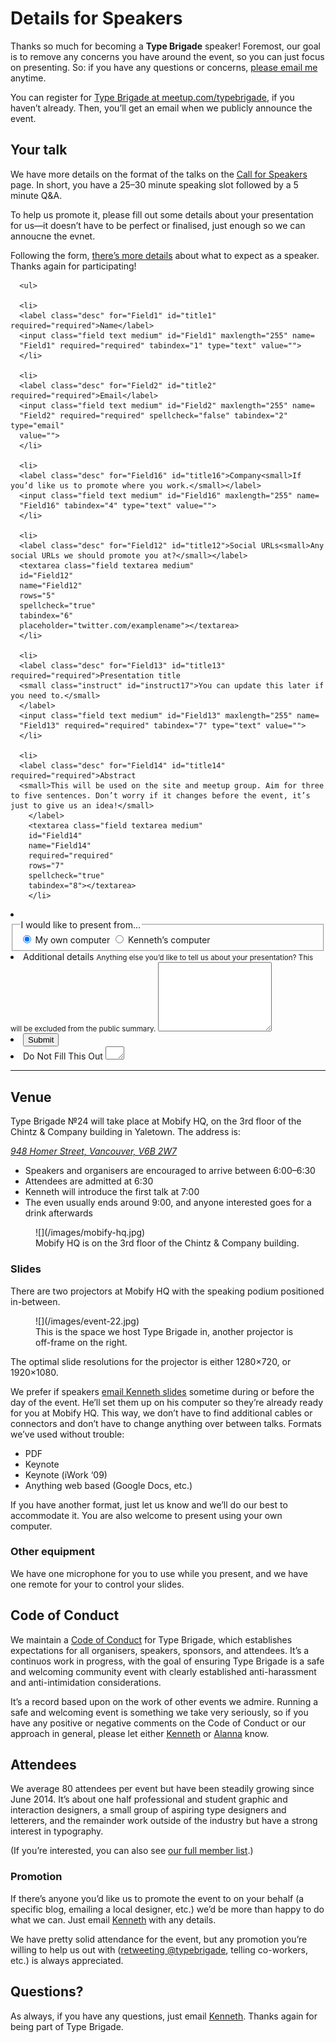 # Details for Speakers

Thanks so much for becoming a __Type Brigade__ speaker! Foremost, our goal is to remove any concerns you have around the event, so you can just focus on presenting. So: if you have any questions or concerns, [please email me](mailto:kenneth@typebrigade.com) anytime.

You can register for [Type Brigade at meetup.com/typebrigade](http://www.meetup.com/typebrigade), if you haven’t already. Then, you’ll get an email when we publicly announce the event.

## Your talk

We have more details on the format of the talks on the [Call for Speakers](http://typebrigade.com/call-for-speakers) page. In short, you have a 25–30 minute speaking slot followed by a 5 minute Q&A.

To help us promote it, please fill out some details about your presentation for us—it doesn’t have to be perfect or finalised, just enough so we can annoucne the evnet.

Following the form, [there’s more details](#more-details) about what to expect as a speaker. Thanks again for participating!

<form id="form2"
      name="form2"
      accept-charset="UTF-8"
      enctype="multipart/form-data"
      method="post"
      validate="validate"
      action="https://typebrigade.wufoo.com/forms/m1uocne51azfrmy/#public">

      <ul>

      <li>
      <label class="desc" for="Field1" id="title1" required="required">Name</label>
      <input class="field text medium" id="Field1" maxlength="255" name=
      "Field1" required="required" tabindex="1" type="text" value="">
      </li>

      <li>
      <label class="desc" for="Field2" id="title2" required="required">Email</label>
      <input class="field text medium" id="Field2" maxlength="255" name=
      "Field2" required="required" spellcheck="false" tabindex="2" type="email"
      value="">
      </li>

      <li>
      <label class="desc" for="Field16" id="title16">Company<small>If you’d like us to promote where you work.</small></label>
      <input class="field text medium" id="Field16" maxlength="255" name=
      "Field16" tabindex="4" type="text" value="">
      </li>

      <li>
      <label class="desc" for="Field12" id="title12">Social URLs<small>Any social URLs we should promote you at?</small></label>
      <textarea class="field textarea medium"
      id="Field12"
      name="Field12"
      rows="5"
      spellcheck="true"
      tabindex="6"
      placeholder="twitter.com/examplename"></textarea>
      </li>

      <li>
      <label class="desc" for="Field13" id="title13" required="required">Presentation title
      <small class="instruct" id="instruct17">You can update this later if you need to.</small>
      </label>
      <input class="field text medium" id="Field13" maxlength="255" name=
      "Field13" required="required" tabindex="7" type="text" value="">
      </li>

      <li>
      <label class="desc" for="Field14" id="title14" required="required">Abstract
      <small>This will be used on the site and meetup group. Aim for three to five sentences. Don’t worry if it changes before the event, it’s just to give us an idea!</small>
        </label>
        <textarea class="field textarea medium"
        id="Field14"
        name="Field14"
        required="required"
        rows="7"
        spellcheck="true"
        tabindex="8"></textarea>
        </li>


  <li id="foli19" class="notranslate">
  <fieldset>
  <legend id="title19" class="desc">
  I would like to present from…
  </legend>
  <input id="radioDefault_19" name="Field19" type="hidden" value="" />
  <input id="Field19_0" name="Field19" type="radio" class="field radio" value="My own computer" tabindex="7" checked="checked"     />
  <label class="choice" for="Field19_0" >
  My own computer</label>
  <input id="Field19_1" name="Field19" type="radio" class="field radio" value="Kenneth&rsquo;s computer" tabindex="8"     />
  <label class="choice" for="Field19_1" >
  Kenneth’s computer</label>
  </fieldset>
  </li>

  <li>
  <label class="desc" for="Field15" id="title15">Additional details
  <small class="instruct" id="instruct15">Anything else you’d like to
  tell us about your presentation? This will be excluded from the public
  summary.</small>
  </label>
  <textarea class="field textarea medium"
  id="Field15"
  name="Field15"
  rows="7"
  spellcheck="true"
  tabindex="9"></textarea>
  </li>
  <li>
  <input class="btTxt submit" id="saveForm" name="saveForm" type="submit" value="Submit">
  </li>

  <li class="hidden">
  <label for="comment">Do Not Fill This Out</label>
  <textarea name="comment" id="comment" rows="1" cols="1"></textarea>
  <input type="hidden" id="idstamp" name="idstamp" value="eQEyBxPune3dyPc/XZ19OEcinFQfqJcNrhq4spXbBXw=" />
  </li>
</ul>
</form>

***

<div id="more-details"></div>

## Venue

Type Brigade №24 will take place at Mobify HQ, on the 3rd floor of the Chintz & Company building in Yaletown. The address is:

[<address>948 Homer Street, Vancouver, <span class="caps">V6B 2W7</span></address>](https://www.google.com/maps?f=q&hl=en&q=%23300+-+948+Homer+St,+Vancouver,+BC,+ca)

- Speakers and organisers are encouraged to arrive between 6:00–6:30
- Attendees are admitted at 6:30
- Kenneth will introduce the first talk at 7:00
- The even usually ends around 9:00, and anyone interested goes for a drink afterwards

<figure class="figure--aside">
![](/images/mobify-hq.jpg)
<figcaption>Mobify HQ is on the 3rd floor of the Chintz & Company building.</figcaption>
</figure>

### Slides

There are two projectors at Mobify HQ with the speaking podium positioned in-between.

<figure class="figure--aside">
![](/images/event-22.jpg)
<figcaption>This is the space we host Type Brigade in, another projector is off-frame on the right.</figcaption>
</figure>

The optimal slide resolutions for the projector is either 1280×720, or 1920×1080.

We prefer if speakers [email Kenneth slides](mailto:kenneth@typebrigade.com) sometime during or before the day of the event. He’ll set them up on his computer so they’re already ready for you at Mobify HQ. This way, we don’t have to find additional cables or connectors and don’t have to change anything over between talks. Formats we’ve used without trouble:

- PDF
- Keynote
- Keynote (iWork ‘09)
- Anything web based (Google Docs, etc.)

If you have another format, just let us know and we’ll do our best to accommodate it. You are also welcome to present using your own computer.

### Other equipment

We have one microphone for you to use while you present, and we have one remote for your to control your slides.

## Code of Conduct

We maintain a [Code of Conduct](http://typebrigade.com/code-of-conduct) for Type Brigade, which establishes expectations for all organisers, speakers, sponsors, and attendees. It’s a continuos work in progress, with the goal of ensuring Type Brigade is a safe and welcoming community event with clearly established anti-harassment and anti-intimidation considerations.

It’s a record based upon on the work of other events we admire. Running a safe and welcoming event is something we take very seriously, so if you have any positive or negative comments on the Code of Conduct or our approach in general, please let either [Kenneth](mailto:kenneth@typebrigade.com) or [Alanna](mailto:alanna@typebrigade.com) know.

## Attendees

We average 80 attendees per event but have been steadily growing since June 2014. It’s about one half professional and student graphic and interaction designers, a small group of aspiring type designers and letterers, and the remainder work outside of the industry but have a strong interest in typography.

(If you’re interested, you can also see [our full member list](http://www.meetup.com/typebrigade/members/).)

### Promotion

If there’s anyone you’d like us to promote the event to on your behalf (a specific blog, emailing a local designer, etc.) we’d be more than happy to do what we can. Just email [Kenneth](mailto:kenneth@typebrigade.com) with any details.

We have pretty solid attendance for the event, but any promotion you’re willing to help us out with ([retweeting @typebrigade](http://twitter.com/typebrigade), telling co-workers, etc.) is always appreciated.

## Questions?

As always, if you have any questions, just email [Kenneth](mailto:kenneth@typebrigade.com). Thanks again for being part of Type Brigade.
